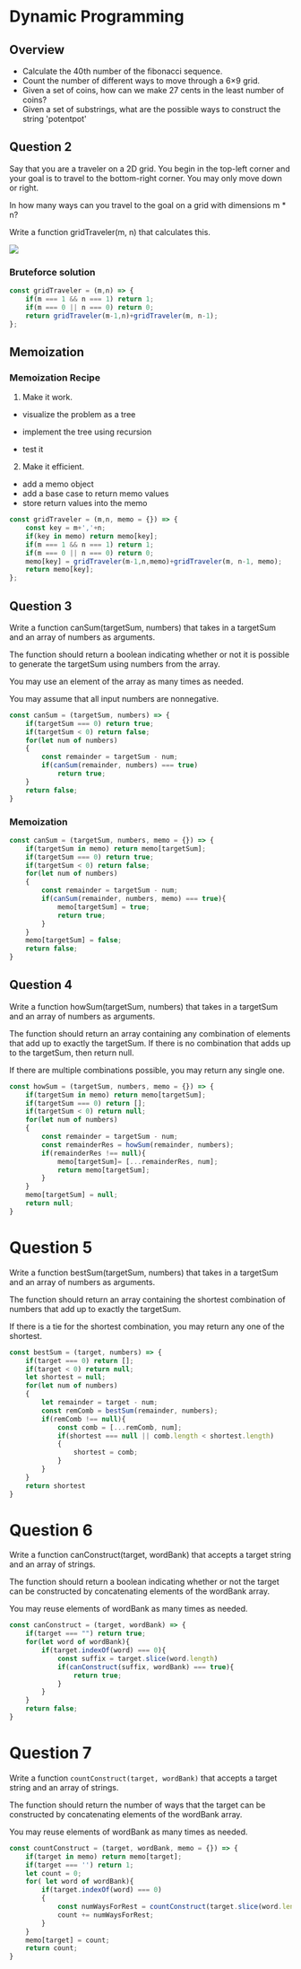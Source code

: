 # Dynamic Programming

## Overview
- Calculate the 40th number of the fibonacci sequence.
- Count the number of different ways to move through a 6×9 grid.
- Given a set of coins, how can we make 27 cents in the least number of coins?
- Given a set of substrings, what are the possible ways to construct the string 'potentpot'


## Question 2

Say that you are a traveler on a 2D grid. You begin in the top-left corner and your goal is to travel to the bottom-right corner. You may only move down or right.

In how many ways can you travel to the goal on a grid with dimensions m * n?

Write a function gridTraveler(m, n) that calculates this.

![](https://github.com/agnik2019/Basics_Of_Javascript/blob/main/dsa_javascript/dynamic_programming/pics/2grid.jpg)

### Bruteforce solution
```js
const gridTraveler = (m,n) => {
    if(m === 1 && n === 1) return 1;
    if(m === 0 || n === 0) return 0;
    return gridTraveler(m-1,n)+gridTraveler(m, n-1);
};
```

## Memoization

### Memoization Recipe

1. Make it work.

- visualize the problem as a tree

- implement the tree using recursion

- test it

2. Make it efficient.

- add a memo object
- add a base case to return memo values
- store return values into the memo


```js
const gridTraveler = (m,n, memo = {}) => {
    const key = m+','+n;
    if(key in memo) return memo[key];
    if(m === 1 && n === 1) return 1;
    if(m === 0 || n === 0) return 0;
    memo[key] = gridTraveler(m-1,n,memo)+gridTraveler(m, n-1, memo);
    return memo[key];
};
```


## Question 3
Write a function canSum(targetSum, numbers) that takes in a targetSum and an array of numbers as arguments.

The function should return a boolean indicating whether or not it is possible to generate the targetSum using numbers from the array.

You may use an element of the array as many times as needed. 

You may assume that all input numbers are nonnegative.

```js
const canSum = (targetSum, numbers) => {
    if(targetSum === 0) return true;
    if(targetSum < 0) return false;
    for(let num of numbers)
    {
        const remainder = targetSum - num;
        if(canSum(remainder, numbers) === true)
            return true;
    }
    return false;
}

```

### Memoization

```js
const canSum = (targetSum, numbers, memo = {}) => {
    if(targetSum in memo) return memo[targetSum];
    if(targetSum === 0) return true;
    if(targetSum < 0) return false;
    for(let num of numbers)
    {
        const remainder = targetSum - num;
        if(canSum(remainder, numbers, memo) === true){
            memo[targetSum] = true;
            return true;
        }
    }
    memo[targetSum] = false;
    return false;
}
```

## Question 4

Write a function howSum(targetSum, numbers) that takes in a targetSum and an array of numbers as arguments.

The function should return an array containing any combination of elements that add up to exactly the targetSum. If there is no combination that adds up to the targetSum, then return null.

If there are multiple combinations possible, you may return any single one.

```js
const howSum = (targetSum, numbers, memo = {}) => {
    if(targetSum in memo) return memo[targetSum];
    if(targetSum === 0) return [];
    if(targetSum < 0) return null;
    for(let num of numbers)
    {
        const remainder = targetSum - num;
        const remainderRes = howSum(remainder, numbers);
        if(remainderRes !== null){
            memo[targetSum]= [...remainderRes, num];
            return memo[targetSum];
        }
    }
    memo[targetSum] = null;
    return null;
}


```




# Question 5

Write a function bestSum(targetSum, numbers) that takes in a targetSum and an array of numbers as arguments.

The function should return an array containing the shortest combination of numbers that add up to exactly the targetSum.

If there is a tie for the shortest combination, you may return any one of the shortest.

```js
const bestSum = (target, numbers) => {
    if(target === 0) return [];
    if(target < 0) return null;
    let shortest = null;
    for(let num of numbers)
    {
        let remainder = target - num;
        const remComb = bestSum(remainder, numbers);
        if(remComb !== null){
            const comb = [...remComb, num];
            if(shortest === null || comb.length < shortest.length)
            {
                shortest = comb;
            }
        }
    }
    return shortest
}

```



# Question 6

Write a function canConstruct(target, wordBank) that accepts a target string and an array of strings.

The function should return a boolean indicating whether or not the target can be constructed by concatenating elements of the wordBank array.

You may reuse elements of wordBank as many times as needed.


```js
const canConstruct = (target, wordBank) => {
    if(target === "") return true;
    for(let word of wordBank){
        if(target.indexOf(word) === 0){
            const suffix = target.slice(word.length)
            if(canConstruct(suffix, wordBank) === true){
                return true;
            }
        }
    }
    return false;
}
```



# Question 7


Write a function `countConstruct(target, wordBank)` that accepts a target string and an array of strings.

The function should return the number of ways that the target can be constructed by concatenating elements of the wordBank array.

You may reuse elements of wordBank as many times as needed.



```js
const countConstruct = (target, wordBank, memo = {}) => {
    if(target in memo) return memo[target];
    if(target === '') return 1;
    let count = 0;
    for( let word of wordBank){
        if(target.indexOf(word) === 0)
        {
            const numWaysForRest = countConstruct(target.slice(word.length), wordBank, memo);
            count += numWaysForRest;
        }
    }
    memo[target] = count;
    return count;
}


```
